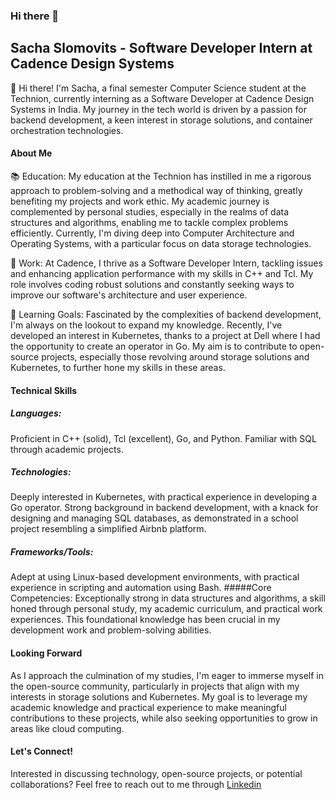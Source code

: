 ### Hi there 👋
## Sacha Slomovits - Software Developer Intern at Cadence Design Systems 
👋 Hi there! I'm Sacha, a final semester Computer Science student at the Technion, currently interning as a Software Developer at Cadence Design Systems in India. My journey in the tech world is driven by a passion for backend development, a keen interest in storage solutions, and container orchestration technologies.

#### About Me
📚 Education: My education at the Technion has instilled in me a rigorous approach to problem-solving and a methodical way of thinking, greatly benefiting my projects and work ethic. My academic journey is complemented by personal studies, especially in the realms of data structures and algorithms, enabling me to tackle complex problems efficiently. Currently, I'm diving deep into Computer Architecture and Operating Systems, with a particular focus on data storage technologies.

💼 Work: At Cadence, I thrive as a Software Developer Intern, tackling issues and enhancing application performance with my skills in C++ and Tcl. My role involves coding robust solutions and constantly seeking ways to improve our software's architecture and user experience.

🌱 Learning Goals: Fascinated by the complexities of backend development, I'm always on the lookout to expand my knowledge. Recently, I've developed an interest in Kubernetes, thanks to a project at Dell where I had the opportunity to create an operator in Go. My aim is to contribute to open-source projects, especially those revolving around storage solutions and Kubernetes, to further hone my skills in these areas.

#### Technical Skills
##### Languages: 
Proficient in C++ (solid), Tcl (excellent), Go, and Python. Familiar with SQL through academic projects.
##### Technologies: 
Deeply interested in Kubernetes, with practical experience in developing a Go operator. Strong background in backend development, with a knack for designing and managing SQL databases, as demonstrated in a school project resembling a simplified Airbnb platform.
##### Frameworks/Tools: 
Adept at using Linux-based development environments, with practical experience in scripting and automation using Bash.
#####Core Competencies: 
Exceptionally strong in data structures and algorithms, a skill honed through personal study, my academic curriculum, and practical work experiences. This foundational knowledge has been crucial in my development work and problem-solving abilities.

#### Looking Forward
As I approach the culmination of my studies, I'm eager to immerse myself in the open-source community, particularly in projects that align with my interests in storage solutions and Kubernetes. My goal is to leverage my academic knowledge and practical experience to make meaningful contributions to these projects, while also seeking opportunities to grow in areas like cloud computing.

#### Let's Connect!
Interested in discussing technology, open-source projects, or potential collaborations? Feel free to reach out to me through [Linkedin](https://www.linkedin.com/in/sacha-slomovits)

